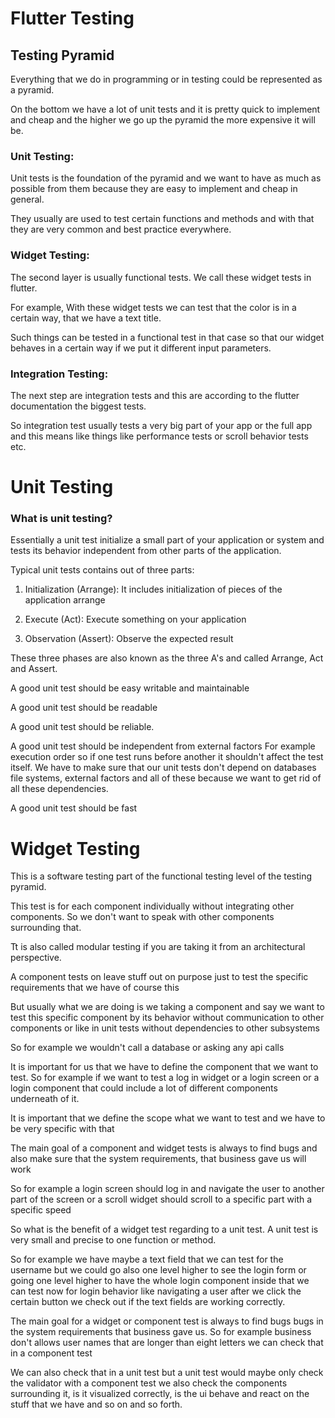 # Flutter Testing

## Testing Pyramid

Everything that we do in programming or in testing could be represented as a pyramid.

On the bottom we have a lot of unit tests and it is pretty quick to implement and cheap and the higher we go up the pyramid the more expensive it will be.

### Unit Testing:

Unit tests is the foundation of the pyramid and we want to have as much as possible from them because they are easy to implement and cheap in general.

They usually are used to test certain functions and methods and with that they are very common and best practice everywhere.

### Widget Testing:

The second layer is usually functional tests. We call these widget tests in flutter.

For example, With these widget tests we can test that the color is in a certain way, that we have a text title.

Such things can be tested in a functional test in that case so that our widget behaves in a certain way if we put it different input parameters.

### Integration Testing:

The next step are integration tests and this are according to the flutter documentation the biggest tests. 

So integration test usually tests a very big part of your app or the full app and this means like things like performance tests or scroll behavior tests etc.

# Unit Testing

### What is unit testing?
Essentially a unit test initialize a small part of your application or system and tests its behavior independent from other parts of the application.

Typical unit tests contains out of three parts:
1. Initialization (Arrange): It includes initialization of pieces of the application arrange 

2. Execute (Act): Execute something on your application

3. Observation (Assert): Observe the expected result

These three phases are also known as the three A's and called Arrange, Act and Assert.

A good unit test should be easy writable and maintainable

A good unit test should be readable

A good unit test should be reliable.

A good unit test should be independent from external factors
For example execution order so if one test runs before another it shouldn't affect the test itself. We have to make sure that our unit tests don't depend on databases file systems, external factors and all of these because we want to get rid of all these dependencies. 

A good unit test should be fast

# Widget Testing

This is a software testing part of the functional testing level of the testing pyramid.

This test is for each component individually without integrating other components. So we don't want to speak with other components surrounding that.

Tt is also called modular testing if you are taking it from an architectural perspective.

A component tests on leave stuff out on purpose just to test the specific requirements that we have of course this

But usually what we are doing is we taking a component and say we want to test this specific component by its behavior without communication to other components or like in unit tests without dependencies to other subsystems

So for example we wouldn't call a database or asking any api calls

It is important for us that we have to define the component that we want to test. So for example if we want to test a log in widget or a login screen or a login component that could include a lot of different components underneath of it.

It is important that we define the scope what we want to test and we have to be very specific with that

The main goal of a component and widget tests is always to find bugs and also make sure that the system requirements, that business gave us will work

So for example a login screen should log in and navigate the user to another part of the screen or a scroll widget should scroll to a specific part with a specific speed

So what is the benefit of a widget test regarding to a unit test. A unit test is very small and precise to one function or method.

So for example we have maybe a text field that we can test for the username but we could go also one level higher to see the login form or going one level higher to have the whole login component inside that we can test now for login behavior like navigating a user after we click the certain button we check out if the text fields are working correctly.

The main goal for a widget or component test is always to find bugs bugs in the system requirements that business gave us. So for example business don't allows user names that are longer than eight letters we can check that in a component test

We can also check that in a unit test but a unit test would maybe only check the validator with a component test we also check the
components surrounding it, is it visualized correctly, is the ui behave and react on the stuff that we have and so on and so forth.

